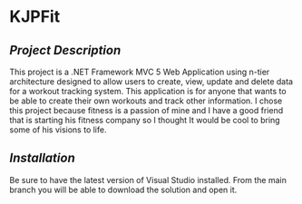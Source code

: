 # KJPFit
## _Project Description_
This project is a .NET Framework MVC 5 Web Application using n-tier architecture designed to allow users to create, view, update and delete data for a workout tracking system. This application is for anyone that wants to be able to create their own workouts and track other information. I chose this project because fitness is a passion of mine and I have a good friend that is starting his fitness company so I thought It would be cool to bring some of his visions to life. 
## _Installation_
Be sure to have the latest version of Visual Studio installed. From the main branch you will  be able to download the solution and open it.
